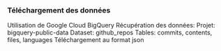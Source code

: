 ### Téléchargement des données
Utilisation de Google Cloud BigQuery
Récupération des données: 
Projet: bigquery-public-data
Dataset: github_repos
Tables: commits, contents, files, languages
Téléchargement au format json
